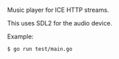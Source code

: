 Music player for ICE HTTP streams.

This uses SDL2 for the audio device.

Example:
```
$ go run test/main.go
```
